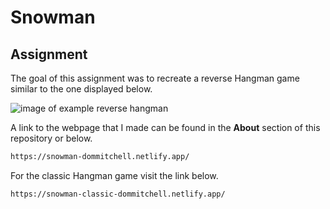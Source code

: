 # Snowman

## Assignment

The goal of this assignment was to recreate a reverse Hangman game similar to the one displayed below.

![image of example reverse hangman](https://raw.githubusercontent.com/suncoast-devs/handbook/master/assignments/assets/snowman.gif)

A link to the webpage that I made can be found in the **About** section of this repository or below.

```html
https://snowman-dommitchell.netlify.app/
```

For the classic Hangman game visit the link below.

```html
https://snowman-classic-dommitchell.netlify.app/
```
